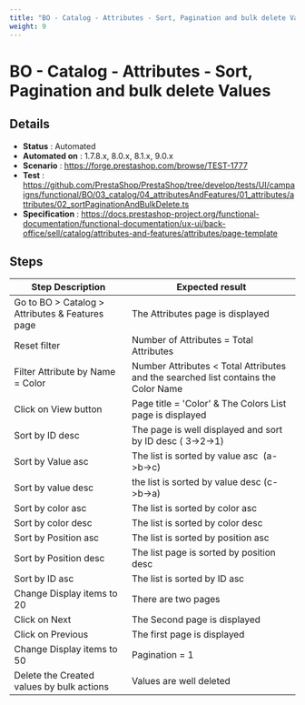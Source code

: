 ```yaml
---
title: "BO - Catalog - Attributes - Sort, Pagination and bulk delete Values"
weight: 9
---
```


# BO - Catalog - Attributes - Sort, Pagination and bulk delete Values
## Details
* **Status** : Automated
* **Automated on** : 1.7.8.x, 8.0.x, 8.1.x, 9.0.x
* **Scenario** : https://forge.prestashop.com/browse/TEST-1777
* **Test** : https://github.com/PrestaShop/PrestaShop/tree/develop/tests/UI/campaigns/functional/BO/03_catalog/04_attributesAndFeatures/01_attributes/attributes/02_sortPaginationAndBulkDelete.ts
* **Specification** : https://docs.prestashop-project.org/functional-documentation/functional-documentation/ux-ui/back-office/sell/catalog/attributes-and-features/attributes/page-template

## Steps
| Step Description | Expected result |
| ----- | ----- |
| Go to BO > Catalog > Attributes & Features page | The Attributes page is displayed |
| Reset filter | Number of Attributes = Total Attributes |
| Filter Attribute by Name = Color | Number Attributes < Total Attributes and the searched list contains the Color Name |
| Click on View button | Page title = 'Color' & The Colors List page is displayed |
| Sort by ID desc | The page is well displayed and sort by ID desc ( 3->2->1) |
| Sort by Value asc | The list is sorted by value asc  (a->b->c) |
| Sort by value desc | the list is sorted by value desc (c->b->a) |
| Sort by color asc | The list is sorted by color asc |
| Sort by color desc | The list is sorted by color desc |
| Sort by Position asc | The list is sorted by position asc |
| Sort by Position desc | The list page is sorted by position desc |
| Sort by ID asc | The list is sorted by ID asc |
| Change Display items to 20 | There are two pages |
| Click on Next | The Second page is displayed |
| Click on Previous | The first page is displayed |
| Change Display items to 50 | Pagination = 1 |
| Delete the Created values by bulk actions | Values are well deleted |
